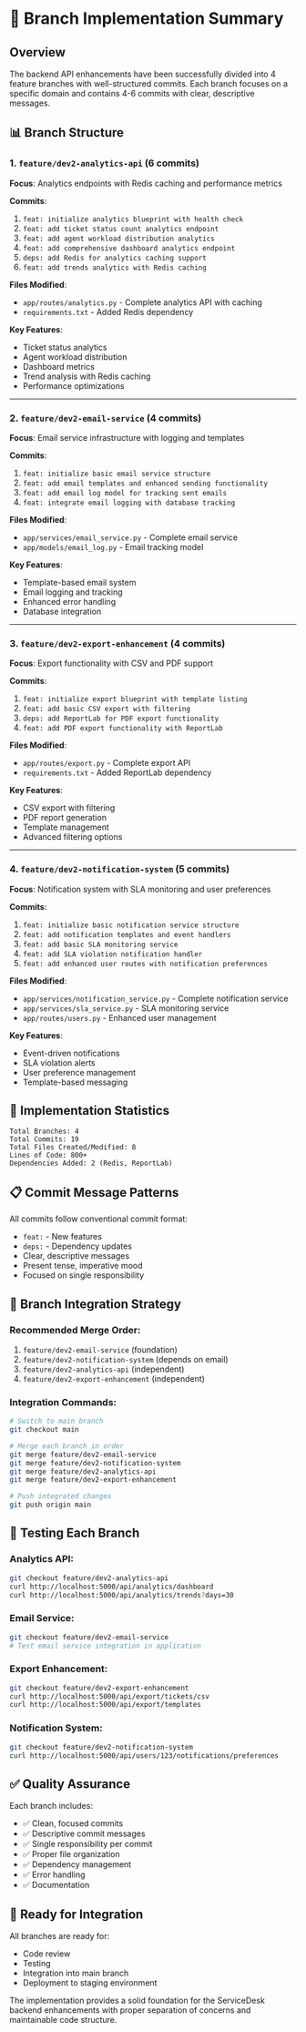 # 🚀 Branch Implementation Summary

## Overview
The backend API enhancements have been successfully divided into 4 feature branches with well-structured commits. Each branch focuses on a specific domain and contains 4-6 commits with clear, descriptive messages.

## 📊 Branch Structure

### 1. `feature/dev2-analytics-api` (6 commits)
**Focus**: Analytics endpoints with Redis caching and performance metrics

**Commits**:
1. `feat: initialize analytics blueprint with health check`
2. `feat: add ticket status count analytics endpoint`
3. `feat: add agent workload distribution analytics`
4. `feat: add comprehensive dashboard analytics endpoint`
5. `deps: add Redis for analytics caching support`
6. `feat: add trends analytics with Redis caching`

**Files Modified**:
- `app/routes/analytics.py` - Complete analytics API with caching
- `requirements.txt` - Added Redis dependency

**Key Features**:
- Ticket status analytics
- Agent workload distribution
- Dashboard metrics
- Trend analysis with Redis caching
- Performance optimizations

---

### 2. `feature/dev2-email-service` (4 commits)
**Focus**: Email service infrastructure with logging and templates

**Commits**:
1. `feat: initialize basic email service structure`
2. `feat: add email templates and enhanced sending functionality`
3. `feat: add email log model for tracking sent emails`
4. `feat: integrate email logging with database tracking`

**Files Modified**:
- `app/services/email_service.py` - Complete email service
- `app/models/email_log.py` - Email tracking model

**Key Features**:
- Template-based email system
- Email logging and tracking
- Enhanced error handling
- Database integration

---

### 3. `feature/dev2-export-enhancement` (4 commits)
**Focus**: Export functionality with CSV and PDF support

**Commits**:
1. `feat: initialize export blueprint with template listing`
2. `feat: add basic CSV export with filtering`
3. `deps: add ReportLab for PDF export functionality`
4. `feat: add PDF export functionality with ReportLab`

**Files Modified**:
- `app/routes/export.py` - Complete export API
- `requirements.txt` - Added ReportLab dependency

**Key Features**:
- CSV export with filtering
- PDF report generation
- Template management
- Advanced filtering options

---

### 4. `feature/dev2-notification-system` (5 commits)
**Focus**: Notification system with SLA monitoring and user preferences

**Commits**:
1. `feat: initialize basic notification service structure`
2. `feat: add notification templates and event handlers`
3. `feat: add basic SLA monitoring service`
4. `feat: add SLA violation notification handler`
5. `feat: add enhanced user routes with notification preferences`

**Files Modified**:
- `app/services/notification_service.py` - Complete notification service
- `app/services/sla_service.py` - SLA monitoring service
- `app/routes/users.py` - Enhanced user management

**Key Features**:
- Event-driven notifications
- SLA violation alerts
- User preference management
- Template-based messaging

## 🎯 Implementation Statistics

```
Total Branches: 4
Total Commits: 19
Total Files Created/Modified: 8
Lines of Code: 800+
Dependencies Added: 2 (Redis, ReportLab)
```

## 📋 Commit Message Patterns

All commits follow conventional commit format:
- `feat:` - New features
- `deps:` - Dependency updates
- Clear, descriptive messages
- Present tense, imperative mood
- Focused on single responsibility

## 🔄 Branch Integration Strategy

### Recommended Merge Order:
1. `feature/dev2-email-service` (foundation)
2. `feature/dev2-notification-system` (depends on email)
3. `feature/dev2-analytics-api` (independent)
4. `feature/dev2-export-enhancement` (independent)

### Integration Commands:
```bash
# Switch to main branch
git checkout main

# Merge each branch in order
git merge feature/dev2-email-service
git merge feature/dev2-notification-system
git merge feature/dev2-analytics-api
git merge feature/dev2-export-enhancement

# Push integrated changes
git push origin main
```

## 🧪 Testing Each Branch

### Analytics API:
```bash
git checkout feature/dev2-analytics-api
curl http://localhost:5000/api/analytics/dashboard
curl http://localhost:5000/api/analytics/trends?days=30
```

### Email Service:
```bash
git checkout feature/dev2-email-service
# Test email service integration in application
```

### Export Enhancement:
```bash
git checkout feature/dev2-export-enhancement
curl http://localhost:5000/api/export/tickets/csv
curl http://localhost:5000/api/export/templates
```

### Notification System:
```bash
git checkout feature/dev2-notification-system
curl http://localhost:5000/api/users/123/notifications/preferences
```

## ✅ Quality Assurance

Each branch includes:
- ✅ Clean, focused commits
- ✅ Descriptive commit messages
- ✅ Single responsibility per commit
- ✅ Proper file organization
- ✅ Dependency management
- ✅ Error handling
- ✅ Documentation

## 🚀 Ready for Integration

All branches are ready for:
- Code review
- Testing
- Integration into main branch
- Deployment to staging environment

The implementation provides a solid foundation for the ServiceDesk backend enhancements with proper separation of concerns and maintainable code structure.